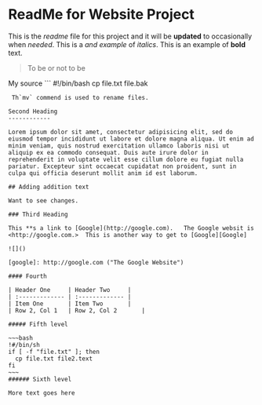  ReadMe for Website Project
=======================

This is the *readme* file for this project and it will be **updated** to occasionally when _needed_.  This is a *and example* of *italics*.  This is an example of **bold** text.

> To be or not to be

My source ```
    #!/bin/bash
    cp file.txt file.bak  

```
 Th`mv` commend is used to rename files.

Second Heading
------------

Lorem ipsum dolor sit amet, consectetur adipisicing elit, sed do eiusmod tempor incididunt ut labore et dolore magna aliqua. Ut enim ad minim veniam, quis nostrud exercitation ullamco laboris nisi ut aliquip ex ea commodo consequat. Duis aute irure dolor in reprehenderit in voluptate velit esse cillum dolore eu fugiat nulla pariatur. Excepteur sint occaecat cupidatat non proident, sunt in culpa qui officia deserunt mollit anim id est laborum.

## Adding addition text

Want to see changes.

### Third Heading

This **s a link to [Google](http://google.com).   The Google websit is <http://google.com.>  This is another way to get to [Google][Google]

![]()

[google]: http://google.com ("The Google Website")

#### Fourth

| Header One     | Header Two     |
| :------------- | :------------- |
| Item One       | Item Two       |
| Row 2, Col 1   | Row 2, Col 2       |

##### Fifth level

~~~bash
!#/bin/sh
if [ -f "file.txt" ]; then
  cp file.txt file2.text
fi  
~~~ 
###### Sixth level

More text goes here
